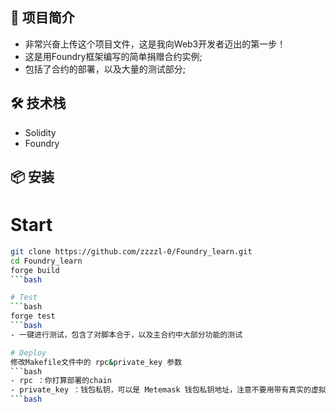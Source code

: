 
## 📌 项目简介

- 非常兴奋上传这个项目文件，这是我向Web3开发者迈出的第一步！
- 这是用Foundry框架编写的简单捐赠合约实例;
- 包括了合约的部署，以及大量的测试部分;

## 🛠️ 技术栈

- Solidity
- Foundry

## 📦 安装


# Start
```bash
git clone https://github.com/zzzzl-0/Foundry_learn.git
cd Foundry_learn
forge build
```bash

# Test
```bash
forge test 
```bash
- 一键进行测试，包含了对脚本合于，以及主合约中大部分功能的测试

# Deploy
修改Makefile文件中的 rpc&private_key 参数
```bash
- rpc ：你打算部署的chain
- private_key ：钱包私钥，可以是 Metemask 钱包私钥地址，注意不要用带有真实的虚拟币的地址进行部署
```bash



